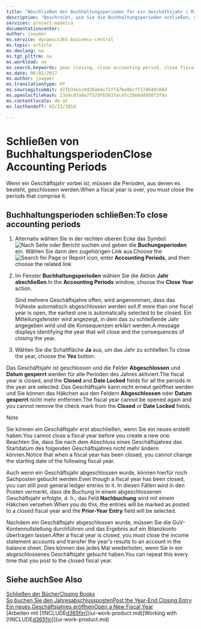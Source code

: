 ```yaml
---
title: "Abschließen der Buchhaltungsperioden für ein Geschäftsjahr | Microsoft Docs"
description: "Beschreibt, wie Sie die Buchhaltungsperioden schließen, die das Geschäftsjahr ausmachen."
services: project-madeira
documentationcenter: 
author: jswymer
ms.service: dynamics365-business-central
ms.topic: article
ms.devlang: na
ms.tgt_pltfrm: na
ms.workload: na
ms.search.keywords: year closing, close accounting period, close fiscal year, bank account detailed trial balance
ms.date: 06/02/2017
ms.author: jswymer
ms.translationtype: HT
ms.sourcegitcommit: d7fb34e1c9428a64c71ff47be8bcff174649c00d
ms.openlocfilehash: 23a9cd7a8a7f579f63937ac4fc28e6d4958f3f9a
ms.contentlocale: de-at
ms.lasthandoff: 03/22/2018

---
```

# <a name="close-accounting-periods"></a><span data-ttu-id="6b862-103">Schließen von Buchhaltungsperioden</span><span class="sxs-lookup"><span data-stu-id="6b862-103">Close Accounting Periods</span></span>
<span data-ttu-id="6b862-104">Wenn ein Geschäftsjahr vorbei ist, müssen die Perioden, aus denen es besteht, geschlossen werden.</span><span class="sxs-lookup"><span data-stu-id="6b862-104">When a fiscal year is over, you must close the periods that comprise it.</span></span>

## <a name="to-close-accounting-periods"></a><span data-ttu-id="6b862-105">Buchhaltungsperioden schließen:</span><span class="sxs-lookup"><span data-stu-id="6b862-105">To close accounting periods</span></span>
1. <span data-ttu-id="6b862-106">Alternativ wählen Sie in der rechten oberen Ecke das Symbol ![Nach Seite oder Bericht suchen](media/ui-search/search_small.png "Nach Seite oder Bericht suchen") und geben die **Buchungsperioden** ein. Wählen Sie dann den zugehörigen Link aus.</span><span class="sxs-lookup"><span data-stu-id="6b862-106">Choose the ![Search for Page or Report](media/ui-search/search_small.png "Search for Page or Report icon") icon, enter **Accounting Periods**, and then choose the related link.</span></span>
2. <span data-ttu-id="6b862-107">Im Fenster **Buchhaltungsperioden** wählen Sie die Aktion **Jahr abschließen**.</span><span class="sxs-lookup"><span data-stu-id="6b862-107">In the **Accounting Periods** window, choose the **Close Year** action.</span></span>

    <span data-ttu-id="6b862-108">Sind mehrere Geschäftsjahre offen, wird angenommen, dass das früheste automatisch abgeschlossen werden soll.</span><span class="sxs-lookup"><span data-stu-id="6b862-108">If more than one fiscal year is open, the earliest one is automatically selected to be closed.</span></span> <span data-ttu-id="6b862-109">Ein Mitteilungsfenster wird angezeigt, in dem das zu schließende Jahr angegeben wird und die Konsequenzen erklärt werden.</span><span class="sxs-lookup"><span data-stu-id="6b862-109">A message displays identifying the year that will close and the consequences of closing the year.</span></span>
3. <span data-ttu-id="6b862-110">Wählen Sie die Schaltfläche **Ja** aus, um das Jahr zu schließen.</span><span class="sxs-lookup"><span data-stu-id="6b862-110">To close the year, choose the **Yes** button.</span></span>

<span data-ttu-id="6b862-111">Das Geschäftsjahr ist geschlossen und die Felder **Abgeschlossen** und **Datum gesperrt** werden für alle Perioden des Jahres aktiviert.</span><span class="sxs-lookup"><span data-stu-id="6b862-111">The fiscal year is closed, and the **Closed** and **Date Locked** fields for all the periods in the year are selected.</span></span> <span data-ttu-id="6b862-112">Das Geschäftsjahr kann nicht erneut geöffnet werden und Sie können das Häkchen aus den Feldern **Abgeschlossen** oder **Datum gesperrt** nicht mehr entfernen.</span><span class="sxs-lookup"><span data-stu-id="6b862-112">The fiscal year cannot be opened again and you cannot remove the check mark from the **Closed** or **Date Locked** fields.</span></span>

> [!NOTE]  
>   <span data-ttu-id="6b862-113">Sie können ein Geschäftsjahr erst abschließen, wenn Sie ein neues erstellt haben.</span><span class="sxs-lookup"><span data-stu-id="6b862-113">You cannot close a fiscal year before you create a new one.</span></span> <span data-ttu-id="6b862-114">Beachten Sie, dass Sie nach dem Abschluss eines Geschäftsjahres das Startdatum des folgenden Geschäftsjahres nicht mehr ändern können.</span><span class="sxs-lookup"><span data-stu-id="6b862-114">Notice that when a fiscal year has been closed, you cannot change the starting date of the following fiscal year.</span></span>

<span data-ttu-id="6b862-115">Auch wenn ein Geschäftsjahr abgeschlossen wurde, können hierfür noch Sachposten gebucht werden.</span><span class="sxs-lookup"><span data-stu-id="6b862-115">Even though a fiscal year has been closed, you can still post general ledger entries to it.</span></span> <span data-ttu-id="6b862-116">In diesen Fällen wird in den Posten vermerkt, dass die Buchung in einem abgeschlossenen Geschäftsjahr erfolgte, d. h., das Feld **Nachbuchung** wird mit einem Häkchen versehen.</span><span class="sxs-lookup"><span data-stu-id="6b862-116">When you do this, the entries will be marked as posted to a closed fiscal year and the **Prior-Year Entry** field will be selected.</span></span>

<span data-ttu-id="6b862-117">Nachdem ein Geschäftsjahr abgeschlossen wurde, müssen Sie die GuV-Kontennullstellung durchführen und das Ergebnis auf ein Bilanzkonto übertragen lassen.</span><span class="sxs-lookup"><span data-stu-id="6b862-117">After a fiscal year is closed, you must close the income statement accounts and transfer the year's results to an account in the balance sheet.</span></span> <span data-ttu-id="6b862-118">Dies können das jedes Mal wiederholen, wenn Sie in ein abgeschlossenes Geschäftsjahr gebucht haben.</span><span class="sxs-lookup"><span data-stu-id="6b862-118">You can repeat this every time that you post to the closed fiscal year.</span></span>

## <a name="see-also"></a><span data-ttu-id="6b862-119">Siehe auch</span><span class="sxs-lookup"><span data-stu-id="6b862-119">See Also</span></span>
[<span data-ttu-id="6b862-120">Schließen der Bücher</span><span class="sxs-lookup"><span data-stu-id="6b862-120">Closing Books</span></span>](year-close-books.md)  
[<span data-ttu-id="6b862-121">So buchen Sie den Jahresabschlussposten</span><span class="sxs-lookup"><span data-stu-id="6b862-121">Post the Year-End Closing Entry</span></span>](year-how-post-year-end-close-entry.md)  
[<span data-ttu-id="6b862-122">Ein neues Geschäftsjahres eröffnen</span><span class="sxs-lookup"><span data-stu-id="6b862-122">Open a New Fiscal Year</span></span>](finance-how-open-new-fiscal-year.md)  
<span data-ttu-id="6b862-123">[Arbeiten mit [!INCLUDE[d365fin](includes/d365fin_md.md)]](ui-work-product.md)</span><span class="sxs-lookup"><span data-stu-id="6b862-123">[Working with [!INCLUDE[d365fin](includes/d365fin_md.md)]](ui-work-product.md)</span></span>

